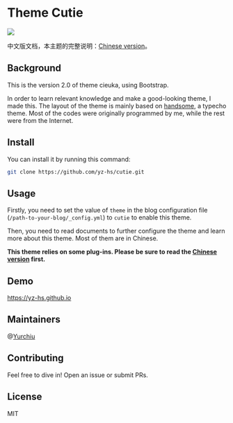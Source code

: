 # Theme Cutie

![](https://cdn.jsdelivr.net/gh/yz-hs/yz-hs.github.io/img/intro4.jpg)

中文版文档，本主题的完整说明：[Chinese version](https://yz-hs.github.io/39e4c172e542/)。

## Background

This is the version 2.0 of theme cieuka, using Bootstrap.

In order to learn relevant knowledge and make a good-looking theme, I made this. The layout of the theme is mainly based on [handsome](https://www.ihewro.com/archives/489/), a typecho theme. Most of the codes were originally programmed by me, while the rest were from the Internet.

<!--more-->

## Install

You can install it by running this command:

```bash
git clone https://github.com/yz-hs/cutie.git
```

## Usage

Firstly, you need to set the value of `theme` in the blog configuration file (`/path-to-your-blog/_config.yml`) to `cutie` to enable this theme.

Then, you need to read documents to further configure the theme and learn more about this theme. Most of them are in Chinese.

**This theme relies on some plug-ins. Please be sure to read the [Chinese version](https://yz-hs.github.io/39e4c172e542/) first.**

## Demo

<https://yz-hs.github.io>

## Maintainers

@[Yurchiu](https://github.com/yz-hs)

## Contributing

Feel free to dive in! Open an issue or submit PRs.

## License

MIT